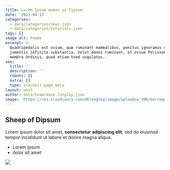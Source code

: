 ```yaml
---
title: Lorem Ipsum makes us Tipsum
date: '2021-04-13'
categories:
  - data/categories/news.json
  - data/categories/tutorials.json
tags: []
image_alt: Pomme
excerpt: >-
  Quadripedalis est ovium, quæ ruminant mammalibus, penitus ignoramus quia
  jumentis infinita substantia. Velut omnes ruminant, et ovium Perissodactyla
  membra Ordinis, quod etiam-toed ungulates.
seo:
  title: ''
  description: ''
  robots: []
  extra: []
  type: stackbit_page_meta
layout: post
author: data/team/dave-longley.json
image: 'https://res.cloudinary.com/dklongley/image/upload/w_300/borrego.jpg'
---
```

## Sheep of Dipsum

Lorem ipsum dolor sit amet, **consectetur adipiscing elit**, sed do eiusmod tempor incididunt ut labore et dolore magna aliqua.

*   Lorem ipsum
*   dolor sit amet

![](https://res.cloudinary.com/dklongley/image/upload/w\_400/borrego.jpg)
